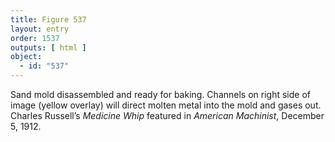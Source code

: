 ```yaml
---
title: Figure 537
layout: entry
order: 1537
outputs: [ html ]
object:
  - id: "537"
---
```


Sand mold disassembled and ready for baking. Channels on right side of image (yellow overlay) will direct molten metal into the mold and gases out. Charles Russell’s *Medicine Whip* featured in *American Machinist*, December 5, 1912.
